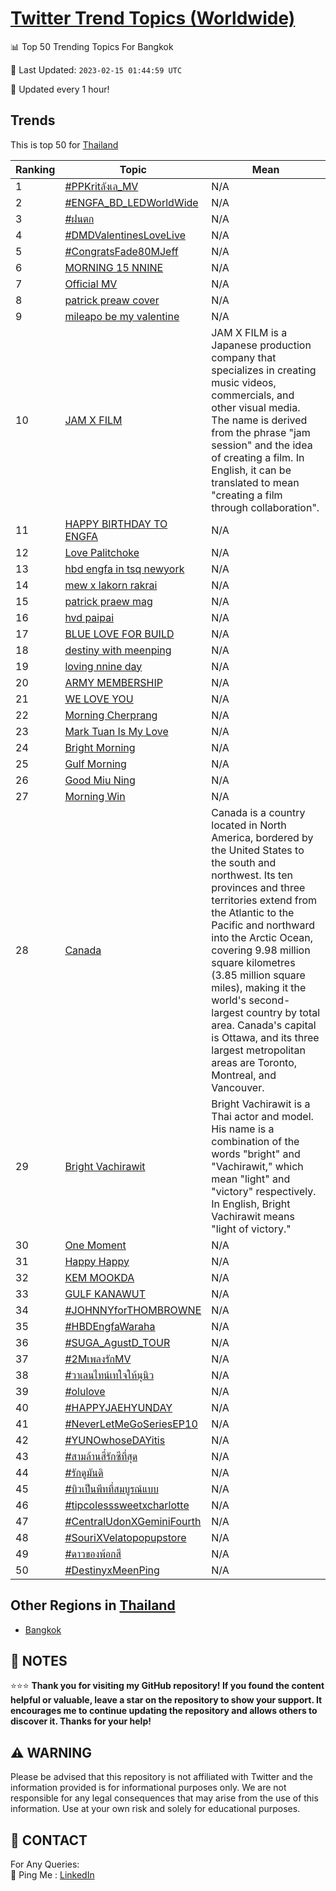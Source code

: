 [Twitter Trend Topics (Worldwide)](https://github.com/ErcinDedeoglu/Twitter-Trend-Topics)
==========


📊 Top 50 Trending Topics For Bangkok

📆 Last Updated: `2023-02-15 01:44:59 UTC`

🔧 Updated every 1 hour!


## Trends

This is top 50 for [Thailand](</Thailand>)

| Ranking | Topic | Mean |
| ------- | ------------ | ------------ |
| 1 | [#PPKritลังเล_MV](http://twitter.com/search?q=%23PPKrit%e0%b8%a5%e0%b8%b1%e0%b8%87%e0%b9%80%e0%b8%a5_MV) | N/A |
| 2 | [#ENGFA_BD_LEDWorldWide](http://twitter.com/search?q=%23ENGFA_BD_LEDWorldWide) | N/A |
| 3 | [#ฝนตก](http://twitter.com/search?q=%23%e0%b8%9d%e0%b8%99%e0%b8%95%e0%b8%81) | N/A |
| 4 | [#DMDValentinesLoveLive](http://twitter.com/search?q=%23DMDValentinesLoveLive) | N/A |
| 5 | [#CongratsFade80MJeff](http://twitter.com/search?q=%23CongratsFade80MJeff) | N/A |
| 6 | [MORNING 15 NNINE](http://twitter.com/search?q=MORNING+15+NNINE) | N/A |
| 7 | [Official MV](http://twitter.com/search?q=Official+MV) | N/A |
| 8 | [patrick preaw cover](http://twitter.com/search?q=patrick+preaw+cover) | N/A |
| 9 | [mileapo be my valentine](http://twitter.com/search?q=mileapo+be+my+valentine) | N/A |
| 10 | [JAM X FILM](http://twitter.com/search?q=JAM+X+FILM) | JAM X FILM is a Japanese production company that specializes in creating music videos, commercials, and other visual media. The name is derived from the phrase "jam session" and the idea of creating a film. In English, it can be translated to mean "creating a film through collaboration". |
| 11 | [HAPPY BIRTHDAY TO ENGFA](http://twitter.com/search?q=HAPPY+BIRTHDAY+TO+ENGFA) | N/A |
| 12 | [Love Palitchoke](http://twitter.com/search?q=Love+Palitchoke) | N/A |
| 13 | [hbd engfa in tsq newyork](http://twitter.com/search?q=hbd+engfa+in+tsq+newyork) | N/A |
| 14 | [mew x lakorn rakrai](http://twitter.com/search?q=mew+x+lakorn+rakrai) | N/A |
| 15 | [patrick praew mag](http://twitter.com/search?q=patrick+praew+mag) | N/A |
| 16 | [hvd paipai](http://twitter.com/search?q=hvd+paipai) | N/A |
| 17 | [BLUE LOVE FOR BUILD](http://twitter.com/search?q=BLUE+LOVE+FOR+BUILD) | N/A |
| 18 | [destiny with meenping](http://twitter.com/search?q=destiny+with+meenping) | N/A |
| 19 | [loving nnine day](http://twitter.com/search?q=loving+nnine+day) | N/A |
| 20 | [ARMY MEMBERSHIP](http://twitter.com/search?q=ARMY+MEMBERSHIP) | N/A |
| 21 | [WE LOVE YOU](http://twitter.com/search?q=WE+LOVE+YOU) | N/A |
| 22 | [Morning Cherprang](http://twitter.com/search?q=Morning+Cherprang) | N/A |
| 23 | [Mark Tuan Is My Love](http://twitter.com/search?q=Mark+Tuan+Is+My+Love) | N/A |
| 24 | [Bright Morning](http://twitter.com/search?q=Bright+Morning) | N/A |
| 25 | [Gulf Morning](http://twitter.com/search?q=Gulf+Morning) | N/A |
| 26 | [Good Miu Ning](http://twitter.com/search?q=Good+Miu+Ning) | N/A |
| 27 | [Morning Win](http://twitter.com/search?q=Morning+Win) | N/A |
| 28 | [Canada](http://twitter.com/search?q=Canada) | Canada is a country located in North America, bordered by the United States to the south and northwest. Its ten provinces and three territories extend from the Atlantic to the Pacific and northward into the Arctic Ocean, covering 9.98 million square kilometres (3.85 million square miles), making it the world's second-largest country by total area. Canada's capital is Ottawa, and its three largest metropolitan areas are Toronto, Montreal, and Vancouver. |
| 29 | [Bright Vachirawit](http://twitter.com/search?q=Bright+Vachirawit) | Bright Vachirawit is a Thai actor and model. His name is a combination of the words "bright" and "Vachirawit," which mean "light" and "victory" respectively. In English, Bright Vachirawit means "light of victory." |
| 30 | [One Moment](http://twitter.com/search?q=One+Moment) | N/A |
| 31 | [Happy Happy](http://twitter.com/search?q=Happy+Happy) | N/A |
| 32 | [KEM MOOKDA](http://twitter.com/search?q=KEM+MOOKDA) | N/A |
| 33 | [GULF KANAWUT](http://twitter.com/search?q=GULF+KANAWUT) | N/A |
| 34 | [#JOHNNYforTHOMBROWNE](http://twitter.com/search?q=%23JOHNNYforTHOMBROWNE) | N/A |
| 35 | [#HBDEngfaWaraha](http://twitter.com/search?q=%23HBDEngfaWaraha) | N/A |
| 36 | [#SUGA_AgustD_TOUR](http://twitter.com/search?q=%23SUGA_AgustD_TOUR) | N/A |
| 37 | [#2MเพลงรักMV](http://twitter.com/search?q=%232M%e0%b9%80%e0%b8%9e%e0%b8%a5%e0%b8%87%e0%b8%a3%e0%b8%b1%e0%b8%81MV) | N/A |
| 38 | [#วาเลนไทน์เทใจให้นุนิว](http://twitter.com/search?q=%23%e0%b8%a7%e0%b8%b2%e0%b9%80%e0%b8%a5%e0%b8%99%e0%b9%84%e0%b8%97%e0%b8%99%e0%b9%8c%e0%b9%80%e0%b8%97%e0%b9%83%e0%b8%88%e0%b9%83%e0%b8%ab%e0%b9%89%e0%b8%99%e0%b8%b8%e0%b8%99%e0%b8%b4%e0%b8%a7) | N/A |
| 39 | [#olulove](http://twitter.com/search?q=%23olulove) | N/A |
| 40 | [#HAPPYJAEHYUNDAY](http://twitter.com/search?q=%23HAPPYJAEHYUNDAY) | N/A |
| 41 | [#NeverLetMeGoSeriesEP10](http://twitter.com/search?q=%23NeverLetMeGoSeriesEP10) | N/A |
| 42 | [#YUNOwhoseDAYitis](http://twitter.com/search?q=%23YUNOwhoseDAYitis) | N/A |
| 43 | [#สามล้านสี่รักซีที่สุด](http://twitter.com/search?q=%23%e0%b8%aa%e0%b8%b2%e0%b8%a1%e0%b8%a5%e0%b9%89%e0%b8%b2%e0%b8%99%e0%b8%aa%e0%b8%b5%e0%b9%88%e0%b8%a3%e0%b8%b1%e0%b8%81%e0%b8%8b%e0%b8%b5%e0%b8%97%e0%b8%b5%e0%b9%88%e0%b8%aa%e0%b8%b8%e0%b8%94) | N/A |
| 44 | [#รักดูมันดิ](http://twitter.com/search?q=%23%e0%b8%a3%e0%b8%b1%e0%b8%81%e0%b8%94%e0%b8%b9%e0%b8%a1%e0%b8%b1%e0%b8%99%e0%b8%94%e0%b8%b4) | N/A |
| 45 | [#บิวเป็นพีทที่สมบูรณ์แบบ](http://twitter.com/search?q=%23%e0%b8%9a%e0%b8%b4%e0%b8%a7%e0%b9%80%e0%b8%9b%e0%b9%87%e0%b8%99%e0%b8%9e%e0%b8%b5%e0%b8%97%e0%b8%97%e0%b8%b5%e0%b9%88%e0%b8%aa%e0%b8%a1%e0%b8%9a%e0%b8%b9%e0%b8%a3%e0%b8%93%e0%b9%8c%e0%b9%81%e0%b8%9a%e0%b8%9a) | N/A |
| 46 | [#tipcolesssweetxcharlotte](http://twitter.com/search?q=%23tipcolesssweetxcharlotte) | N/A |
| 47 | [#CentralUdonXGeminiFourth](http://twitter.com/search?q=%23CentralUdonXGeminiFourth) | N/A |
| 48 | [#SouriXVelatopopupstore](http://twitter.com/search?q=%23SouriXVelatopopupstore) | N/A |
| 49 | [#ดาวของพ้อกสี](http://twitter.com/search?q=%23%e0%b8%94%e0%b8%b2%e0%b8%a7%e0%b8%82%e0%b8%ad%e0%b8%87%e0%b8%9e%e0%b9%89%e0%b8%ad%e0%b8%81%e0%b8%aa%e0%b8%b5) | N/A |
| 50 | [#DestinyxMeenPing](http://twitter.com/search?q=%23DestinyxMeenPing) | N/A |



## Other Regions in [Thailand](</Thailand>)

* [Bangkok](</Thailand/Bangkok.md>)



## 📝 NOTES

⭐⭐⭐ **Thank you for visiting my GitHub repository! If you found the content helpful or valuable, leave a star on the repository to show your support. It encourages me to continue updating the repository and allows others to discover it. Thanks for your help!**


## ⚠️ WARNING

Please be advised that this repository is not affiliated with Twitter and the information provided is for informational purposes only. We are not responsible for any legal consequences that may arise from the use of this information. Use at your own risk and solely for educational purposes.


## 📨 CONTACT

 For Any Queries:  
            🏓 Ping Me : [LinkedIn](https://www.linkedin.com/in/ercindedeoglu/)
